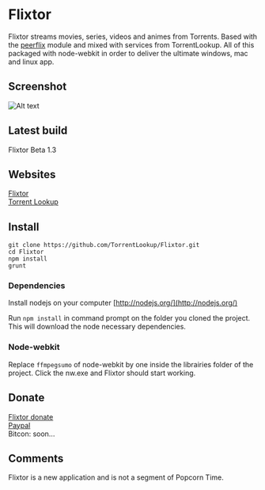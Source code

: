Flixtor
=======

Flixtor streams movies, series, videos and animes from Torrents.
Based with the [peerflix](https://github.com/mafintosh/peerflix) module and mixed with services from TorrentLookup. All of this packaged with node-webkit in order to deliver the ultimate windows, mac and linux app.

## Screenshot
![Alt text](http://www.flixtor.com/img/app-flixtor.jpg  "Flixtor - Movie section")

## Latest build
Flixtor Beta 1.3

## Websites
[Flixtor](http://www.flixtor.com)  
[Torrent Lookup](http://www.torrentlookup.com)  

## Install
	git clone https://github.com/TorrentLookup/Flixtor.git
	cd Flixtor
	npm install
	grunt

### Dependencies
Install nodejs on your computer [http://nodejs.org/](http://nodejs.org/)

Run `npm install` in command prompt on the folder you cloned the project. This will download the node necessary dependencies.

### Node-webkit
Replace `ffmpegsumo` of node-webkit by one inside the librairies folder of the project.
Click the nw.exe and Flixtor should start working.

## Donate
[Flixtor donate](http://www.flixtor.com/donate/)  
[Paypal](https://www.paypal.com/ca/cgi-bin/webscr?cmd=_flow&SESSION=Xd6Ovl5GfuD0uOdk1f5xdqx7sSYltH7xqX0klyXYxHjG9kMu1yvDfy62mJe&dispatch=5885d80a13c0db1f8e263663d3faee8d8cdcf517b037b4502f6cc98f1ee6e5fb)  
Bitcon: soon...

## Comments
Flixtor is a new application and is not a segment of Popcorn Time.


